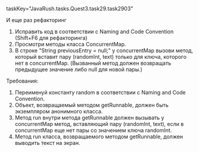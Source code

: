 taskKey="JavaRush.tasks.Quest3.task29.task2903"

И еще раз рефакторинг

1. Исправить код в соответствии с Naming and Code Convention (Shift+F6 для рефакторинга)
2. Просмотри методы класса ConcurrentMap.
3. В строке "String previousEntry = null;" у concurrentMap вызови метод,
который вставит пару (randomInt, text) только для ключа, которого нет в concurrentMap.
(Вызванный метод должен возвращать предыдущее значение либо null для новой пары.)


Требования:
1.	Переименуй константу random в соответствии с Naming and Code Convention.
2.	Объект, возвращаемый методом getRunnable, должен быть экземпляром анонимного класса.
3.	Метод run внутри метода getRunnable должен вызывать у concurrentMap метод, вставляющий пару (randomInt, text), если в concurrentMap еще нет пары со значением ключа randomInt.
4.	Метод run класса, возвращаемого методом getRunnable, должен выводить текст на экран.


